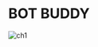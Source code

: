 # BOT BUDDY
![ch1](https://github.com/user-attachments/assets/d0e44a0b-eda8-4565-9879-b4f831b06026)

